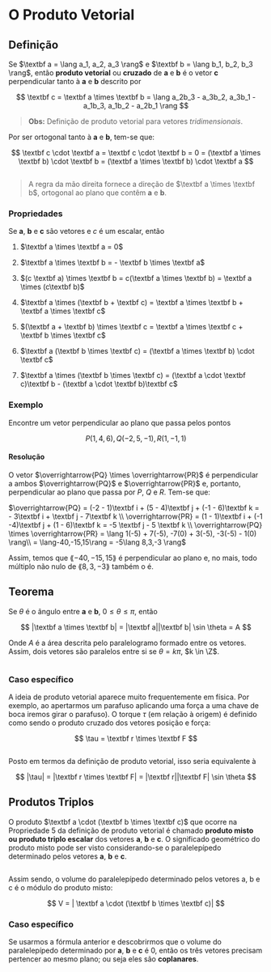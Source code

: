 # O Produto Vetorial

## Definição

Se $\textbf a = \lang a_1, a_2, a_3 \rang$ e $\textbf b = \lang b_1, b_2, b_3 \rang$, então **produto vetorial** ou **cruzado** de **a** e **b** é o vetor **c** perpendicular tanto à **a** e **b** descrito por

$$
\textbf c = \textbf a \times \textbf b =
\lang a_2b_3 - a_3b_2, a_3b_1 - a_1b_3, a_1b_2 - a_2b_1 \rang
$$

> **Obs:** Definição de produto vetorial para vetores *tridimensionais*.

Por ser ortogonal tanto à **a** e **b**, tem-se que:

$$
\textbf c \cdot \textbf a = \textbf c \cdot \textbf b = 0
= (\textbf a \times \textbf b) \cdot \textbf b
= (\textbf a \times \textbf b) \cdot \textbf a
$$

<img src="file:///home/user/Public/USP/Sistemas%20de%20Informação/2º%20semestre/Cálculo%20II/Atividade%206/Imagens/2021-10-19-12-39-44-image.png" title="" alt="" data-align="center">

> A regra da mão direita fornece a direção de $\textbf a \times \textbf b$, ortogonal ao plano que contêm **a** e **b**.

### Propriedades

Se **a**, **b** e **c** são vetores e *c* é um escalar, então

1. $\textbf a \times \textbf a = 0$

2. $\textbf a \times \textbf b = - \textbf b \times \textbf a$

3. $(c \textbf a) \times \textbf b = c(\textbf a \times \textbf b) = \textbf a \times (c\textbf b)$

4. $\textbf a \times (\textbf b + \textbf c) = \textbf a \times \textbf b + \textbf a \times \textbf c$

5. $(\textbf a + \textbf b) \times \textbf c = \textbf a \times \textbf c + \textbf b \times \textbf c$

6. $\textbf a (\textbf b \times \textbf c) = (\textbf a \times \textbf b) \cdot \textbf c$

7. $\textbf a \times (\textbf b \times \textbf c) =
   (\textbf a \cdot \textbf c)\textbf b - (\textbf a \cdot \textbf b)\textbf c$

### Exemplo

Encontre um vetor perpendicular ao plano que passa pelos pontos

$$
P(1, 4, 6), Q(-2, 5, -1), R(1, -1, 1)
$$

#### Resolução

O vetor $\overrightarrow{PQ} \times \overrightarrow{PR}$ é perpendicular a ambos $\overrightarrow{PQ}$ e $\overrightarrow{PR}$ e, portanto, perpendicular ao plano que passa por $P$, $Q$ e $R$. Tem-se que:

$\overrightarrow{PQ} = (-2 - 1)\textbf i + (5 - 4)\textbf j + (-1 - 6)\textbf k = - 3\textbf i + \textbf j - 7\textbf k \\ \overrightarrow{PR} = (1 - 1)\textbf i + (-1 -4)\textbf j + (1 - 6)\textbf k = -5 \textbf j - 5 \textbf k \\ 
\overrightarrow{PQ} \times \overrightarrow{PR} = \lang 1(-5) + 7(-5), -7(0) + 3(-5), -3(-5) - 1(0) \rang\\ = \lang-40,-15,15\rang = -5\lang 8,3,-3 \rang$

Assim, temos que $\lang-40,-15,15\rang$ é perpendicular ao plano e, no mais, todo múltiplo não nulo de $\lang 8,3,-3 \rang$ também o é.

## Teorema

Se $\theta$ é o ângulo entre **a** e **b**, $0 \le \theta \le \pi$, então

$$
|\textbf a \times \textbf b| = |\textbf a||\textbf b| \sin \theta = A
$$

Onde $A$ é a área descrita pelo paralelogramo formado entre os vetores. Assim, dois vetores são paralelos entre si se $\theta = k\pi$, $k \in \Z$. 

<img src="file:///home/user/Public/USP/Sistemas%20de%20Informação/2º%20semestre/Cálculo%20II/Atividade%206/Imagens/2021-10-19-18-56-45-image.png" title="" alt="" data-align="center">

### Caso específico

A ideia de produto vetorial aparece muito frequentemente em física. Por exemplo, ao apertarmos um parafuso aplicando uma força a uma chave de boca iremos girar o parafuso). O torque $\tau$ (em relação à origem) é definido
como sendo o produto cruzado dos vetores posição e força:

$$
\tau = \textbf r \times \textbf F
$$

<img src="file:///home/user/Public/USP/Sistemas%20de%20Informação/2º%20semestre/Cálculo%20II/Atividade%206/Imagens/2021-10-21-11-25-21-image.png" title="" alt="" data-align="center">

Posto em termos da definição de produto vetorial, isso seria equivalente à

$$
|\tau| = |\textbf r \times \textbf F| = |\textbf r||\textbf F| \sin \theta
$$

## Produtos Triplos

O produto $\textbf a \cdot (\textbf b \times \textbf c)$ que ocorre na Propriedade 5 da definição de produto vetorial é chamado **produto misto ou produto triplo escalar** dos vetores **a**, **b** e **c**. O significado geométrico do produto misto pode ser visto considerando-se o paralelepípedo determinado pelos vetores **a**, **b** e **c**.

<img src="file:///home/user/Public/USP/Sistemas%20de%20Informação/2º%20semestre/Cálculo%20II/Atividade%206/Imagens/2021-10-21-11-14-02-image.png" title="" alt="" data-align="center">

Assim sendo, o volume do paralelepípedo determinado pelos vetores a, b e c é o módulo do produto misto:

$$
V = | \textbf a \cdot (\textbf b \times \textbf c)|
$$

### Caso específico

Se usarmos a fórmula anterior e descobrirmos que o volume do paralelepípedo determinado por **a**, **b** e **c** é 0, então os três vetores precisam pertencer ao mesmo plano; ou seja eles são **coplanares**.